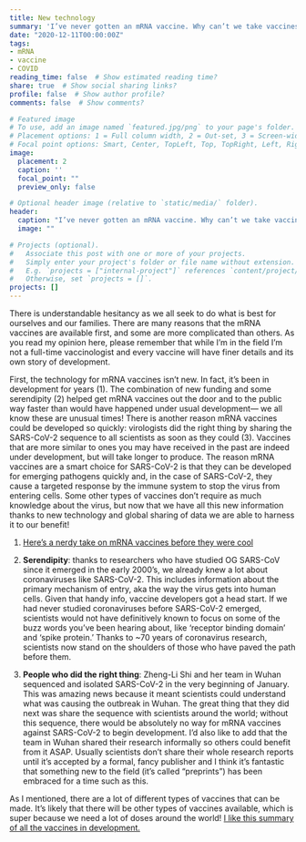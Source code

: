 ```yaml
---
title: New technology
summary: 'I’ve never gotten an mRNA vaccine. Why can’t we take vaccines like in the past, that we know are effective?'
date: "2020-12-11T00:00:00Z"
tags:
- mRNA
- vaccine
- COVID
reading_time: false  # Show estimated reading time?
share: true  # Show social sharing links?
profile: false  # Show author profile?
comments: false  # Show comments?

# Featured image
# To use, add an image named `featured.jpg/png` to your page's folder.
# Placement options: 1 = Full column width, 2 = Out-set, 3 = Screen-width
# Focal point options: Smart, Center, TopLeft, Top, TopRight, Left, Right, BottomLeft, Bottom, BottomRight
image:
  placement: 2
  caption: ''
  focal_point: ""
  preview_only: false

# Optional header image (relative to `static/media/` folder).
header:
  caption: "I’ve never gotten an mRNA vaccine. Why can’t we take vaccines like in the past, that we know are effective?"
  image: ""

# Projects (optional).
#   Associate this post with one or more of your projects.
#   Simply enter your project's folder or file name without extension.
#   E.g. `projects = ["internal-project"]` references `content/project/deep-learning/index.md`.
#   Otherwise, set `projects = []`.
projects: []
---
```

There is understandable hesitancy as we all seek to do what is best for ourselves and our families. There are many reasons that the mRNA vaccines are available first, and some are more complicated than others. As you read my opinion here, please remember that while I’m in the field I’m not a full-time vaccinologist and every vaccine will have finer details and its own story of development. 

First, the technology for mRNA vaccines isn’t new. In fact, it’s been in development for years (1). The combination of new funding and some serendipity (2) helped get mRNA vaccines out the door and to the public way faster than would have happened under usual development— we all know these are unusual times! There is another reason mRNA vaccines could be developed so quickly: virologists did the right thing by sharing the SARS-CoV-2 sequence to all scientists as soon as they could (3). Vaccines that are more similar to ones you may have received in the past are indeed under development, but will take longer to produce. The reason mRNA vaccines are a smart choice for SARS-CoV-2 is that they can be developed for emerging pathogens quickly and, in the case of SARS-CoV-2, they cause a targeted response by the immune system to stop the virus from entering cells. Some other types of vaccines don’t require as much knowledge about the virus, but now that we have all this new information thanks to new technology and global sharing of data we are able to harness it to our benefit!

1. [Here’s a nerdy take on mRNA vaccines before they were cool](https://www.nature.com/articles/nrd.2017.243)

2. **Serendipity**: thanks to researchers who have studied OG SARS-CoV since it emerged in the early 2000’s, we already knew a lot about coronaviruses like SARS-CoV-2. This includes information about the primary mechanism of entry, aka the way the virus gets into human cells. Given that handy info, vaccine developers got a head start. If we had never studied coronaviruses before SARS-CoV-2 emerged, scientists would not have definitively known to focus on some of the buzz words you’ve been hearing about, like ‘receptor binding domain’ and ‘spike protein.’ Thanks to ~70 years of coronavirus research, scientists now stand on the shoulders of those who have paved the path before them.

3. **People who did the right thing**: Zheng-Li Shi and her team in Wuhan sequenced and isolated SARS-CoV-2 in the very beginning of January. This was amazing news because it meant scientists could understand what was causing the outbreak in Wuhan. The great thing that they did next was share the sequence with scientists around the world; without this sequence, there would be absolutely no way for mRNA vaccines against SARS-CoV-2 to begin development. I’d also like to add that the team in Wuhan shared their research informally so others could benefit from it ASAP. Usually scientists don’t share their whole research reports until it’s accepted by a formal, fancy publisher and I think it’s fantastic that something new to the field (it’s called “preprints”) has been embraced for a time such as this.

As I mentioned, there are a lot of different types of vaccines that can be made. It’s likely that there will be other types of vaccines available, which is super because we need a lot of doses around the world! [I like this summary of all the vaccines in development.](https://www.nytimes.com/interactive/2020/science/coronavirus-vaccine-tracker.html)
